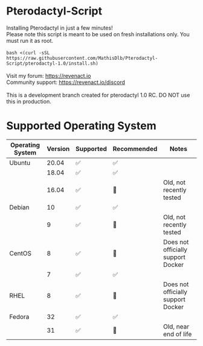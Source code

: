 # Pterodactyl-Script
Installing Pterodactyl in just a few minutes! <br />
Please note this script is meant to be used on fresh installations only. You must run it as root. <br />
<br />
`bash <(curl -sSL https://raw.githubusercontent.com/MathisDlb/Pterodactyl-Script/pterodactyl-1.0/install.sh)` <br />
<br />
Visit my forum: https://revenact.io <br />
Community support: https://revenact.io/discord <br />
<br />
This is a development branch created for pterodactyl 1.0 RC. DO NOT use this in production.

# Supported Operating System
| Operating System  | Version | Supported            | Recommended        | Notes                                |
| ----------------- | ------- | -------------------- | ------------------ | ------------------------------------ |
| Ubuntu            | 20.04   | :white_check_mark:   | :white_check_mark: |                                      |
|                   | 18.04   | :white_check_mark:   | :white_check_mark: |                                      |
|                   | 16.04   | :white_check_mark:   | :red_circle:       | Old, not recently tested             |
| Debian            | 10      | :white_check_mark:   | :white_check_mark: |                                      |
|                   | 9       | :white_check_mark:   | :red_circle:       | Old, not recently tested             |
| CentOS            | 8       | :white_check_mark:   | :red_circle:       | Does not officially support Docker   |
|                   | 7       | :white_check_mark:   | :white_check_mark: |                                      |
| RHEL              | 8       | :white_check_mark:   | :red_circle:       | Does not officially support Docker   |
| Fedora            | 32      | :white_check_mark:   | :white_check_mark: |                                      |
|                   | 31      | :white_check_mark:   | :red_circle:       | Old, near end of life                |
